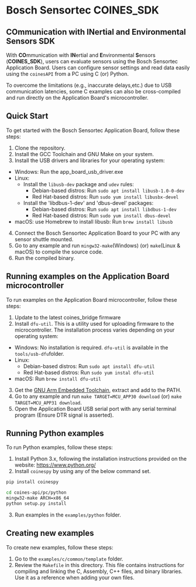 # Bosch Sensortec **COINES_SDK**

## **CO**mmunication with **IN**ertial and **E**nvironmental **S**ensors SDK

With **CO**mmunication with **IN**ertial and **E**nvironmental **S**ensors (**COINES_SDK**), users can evaluate sensors using the Bosch Sensortec Application Board. Users can configure sensor settings and read data easily using the `coinesAPI` from a PC using C (or) Python.

To overcome the limitations (e.g., inaccurate delays,etc.) due to USB communication latencies, some C examples can also be cross-compiled and run directly on the Application Board's microcontroller.

## Quick Start 

To get started with the Bosch Sensortec Application Board, follow these steps:
1. Clone the repository.
2. Install the GCC Toolchain and GNU Make on your system.
3. Install the USB drivers and libraries for your operating system:
* Windows: Run the app_board_usb_driver.exe
* Linux: 
  * Install the `libusb-dev` package and `udev` rules:
    * Debian-based distros: Run `sudo apt install libusb-1.0-0-dev`
    * Red Hat-based distros: Run `sudo yum install libusbx-devel`
  * Install the 'libdbus-1-dev' and 'dbus-devel' packages:
    * Debian-based distros: Run `sudo apt install libdbus-1-dev`
    * Red Hat-based distros: Run `sudo yum install dbus-devel` 
* macOS: use Homebrew to install libusb: Run `brew install libusb`
4. Connect the Bosch Sensortec Application Board to your PC with any sensor shuttle mounted.
5. Go to any example and run `mingw32-make`(Windows) (or) `make`(Linux & macOS) to compile the source code.
6. Run the compiled binary.

## Running examples on the Application Board microcontroller

To run examples on the Application Board microcontroller, follow these steps:
1. Update to the latest coines_bridge firmware
2. Install `dfu-util`. This is a utility used for uploading firmware to the microcontroller. The installation process varies depending on your operating system:
* Windows: No installation is required. `dfu-util` is available in the `tools/usb-dfu`folder.
* Linux:
  * Debian-based distros: Run `sudo apt install dfu-util`
  * Red Hat-based distros: Run `sudo yum instal dfu-util`
* macOS: Run `brew install dfu-util`
3. Get the [GNU Arm Embedded Toolchain](https://developer.arm.com/downloads/-/arm-gnu-toolchain-downloads), extract and add to the PATH.
4. Go to any example and run `make TARGET=MCU_APP30 download` (or) `make TARGET=MCU_APP31 download`.
5. Open the Application Board USB serial port with any serial terminal program (Ensure DTR signal is asserted).

## Running Python examples

To run Python examples, follow these steps:
1. Install Python 3.x, following the installation instructions provided on the website: <https://www.python.org/>
2. Install `coinespy` by using any of the below command set.

  ```bash
  pip install coinespy
  ```

  ```bash
  cd coines-api/pc/python
  mingw32-make ARCH=x86_64 
  python setup.py install
  ```
3. Run examples in the `examples/python` folder.

## Creating new examples

To create new examples, follow these steps:
1. Go to the `examples/c/common/template` folder.
2. Review the `Makefile` in this directory. This file contains instructions for compiling and linking the C, Assembly, C++ files, and binary libraries. Use it as a reference when adding your own files.
